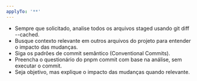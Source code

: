 ```yaml
---
applyTo: '**'
---
```

- Sempre que solicitado, analise todos os arquivos staged usando git diff --cached.
- Busque contexto relevante em outros arquivos do projeto para entender o impacto das mudanças.
- Siga os padrões de commit semântico (Conventional Commits).
- Preencha o questionário do pnpm commit com base na análise, sem executar o commit.
- Seja objetivo, mas explique o impacto das mudanças quando relevante.

